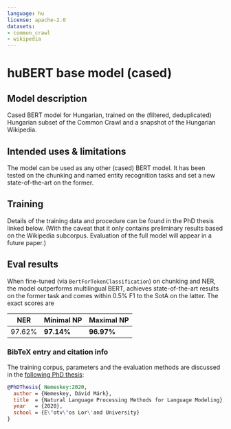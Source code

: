 ```yaml
---
language: hu
license: apache-2.0
datasets:
- common_crawl
- wikipedia
---
```


# huBERT base model (cased)

## Model description

Cased BERT model for Hungarian, trained on the (filtered, deduplicated) Hungarian subset of the Common Crawl and a snapshot of the Hungarian Wikipedia.

## Intended uses & limitations

The model can be used as any other (cased) BERT model. It has been tested on the chunking and
named entity recognition tasks and set a new state-of-the-art on the former.

## Training

Details of the training data and procedure can be found in the PhD thesis linked below. (With the caveat that it only contains preliminary results
based on the Wikipedia subcorpus. Evaluation of the full model will appear in a future paper.)

## Eval results

When fine-tuned (via `BertForTokenClassification`) on chunking and NER, the model outperforms multilingual BERT, achieves state-of-the-art results on the
former task and comes within 0.5% F1 to the SotA on the latter. The exact scores are

| NER | Minimal NP | Maximal NP |
|-----|------------|------------|
| 97.62% | **97.14%** | **96.97%** |

### BibTeX entry and citation info

The training corpus, parameters and the evaluation methods are discussed in the
[following PhD thesis](https://hlt.bme.hu/en/publ/nemeskey_2020):

```bibtex
@PhDThesis{ Nemeskey:2020,
  author = {Nemeskey, Dávid Márk},
  title  = {Natural Language Processing Methods for Language Modeling},
  year   = {2020},
  school = {E\"otv\"os Lor\'and University}
}
```
